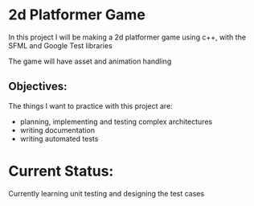 # 2d Platformer Game

In this project I will be making a 2d platformer game using c++, with the SFML and Google Test libraries

The game will have asset and animation handling

## Objectives:
The things I want to practice with this project are:
- planning, implementing and testing complex architectures
- writing documentation
- writing automated tests

# Current Status:
Currently learning unit testing and designing the test cases
